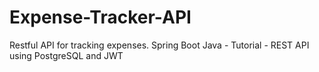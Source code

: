 # Expense-Tracker-API
Restful API for tracking expenses. Spring Boot Java - Tutorial - REST API using PostgreSQL and JWT
